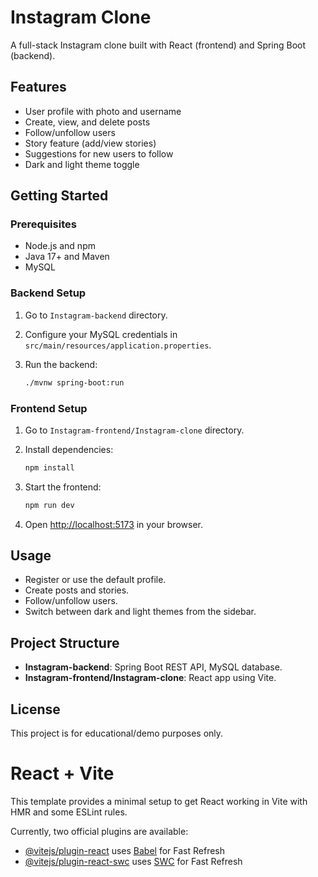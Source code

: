 # Instagram Clone

A full-stack Instagram clone built with React (frontend) and Spring Boot (backend).

## Features

- User profile with photo and username
- Create, view, and delete posts
- Follow/unfollow users
- Story feature (add/view stories)
- Suggestions for new users to follow
- Dark and light theme toggle

## Getting Started

### Prerequisites

- Node.js and npm
- Java 17+ and Maven
- MySQL

### Backend Setup

1. Go to `Instagram-backend` directory.
2. Configure your MySQL credentials in `src/main/resources/application.properties`.
3. Run the backend:

   ```bash
   ./mvnw spring-boot:run
   ```

### Frontend Setup

1. Go to `Instagram-frontend/Instagram-clone` directory.
2. Install dependencies:

   ```bash
   npm install
   ```

3. Start the frontend:

   ```bash
   npm run dev
   ```

4. Open [http://localhost:5173](http://localhost:5173) in your browser.

## Usage

- Register or use the default profile.
- Create posts and stories.
- Follow/unfollow users.
- Switch between dark and light themes from the sidebar.

## Project Structure

- **Instagram-backend**: Spring Boot REST API, MySQL database.
- **Instagram-frontend/Instagram-clone**: React app using Vite.

## License

This project is for educational/demo purposes only.

# React + Vite

This template provides a minimal setup to get React working in Vite with HMR and some ESLint rules.

Currently, two official plugins are available:

- [@vitejs/plugin-react](https://github.com/vitejs/vite-plugin-react/blob/main/packages/plugin-react) uses [Babel](https://babeljs.io/) for Fast Refresh
- [@vitejs/plugin-react-swc](https://github.com/vitejs/vite-plugin-react/blob/main/packages/plugin-react-swc) uses [SWC](https://swc.rs/) for Fast Refresh


